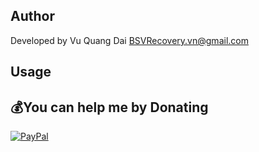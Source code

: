 ## Author
Developed by Vu Quang Dai <BSVRecovery.vn@gmail.com>

## Usage

## 💰You can help me by Donating
[![PayPal](https://img.shields.io/badge/PayPal-00457C?style=for-the-badge&logo=paypal&logoColor=white)](https://paypal.me/BSVPay)
